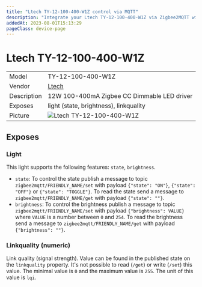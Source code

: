 ```yaml
---
title: "Ltech TY-12-100-400-W1Z control via MQTT"
description: "Integrate your Ltech TY-12-100-400-W1Z via Zigbee2MQTT with whatever smart home infrastructure you are using without the vendor's bridge or gateway."
addedAt: 2023-08-01T15:13:29
pageClass: device-page
---
```


<!-- !!!! -->
<!-- ATTENTION: This file is auto-generated through docgen! -->
<!-- You can only edit the "Notes"-Section between the two comment lines "Notes BEGIN" and "Notes END". -->
<!-- Do not use h1 or h2 heading within "## Notes"-Section. -->
<!-- !!!! -->

# Ltech TY-12-100-400-W1Z

|     |     |
|-----|-----|
| Model | TY-12-100-400-W1Z  |
| Vendor  | [Ltech](/supported-devices/#v=Ltech)  |
| Description | 12W 100-400mA Zigbee CC Dimmable LED driver |
| Exposes | light (state, brightness), linkquality |
| Picture | ![Ltech TY-12-100-400-W1Z](https://www.zigbee2mqtt.io/images/devices/TY-12-100-400-W1Z.png) |


<!-- Notes BEGIN: You can edit here. Add "## Notes" headline if not already present. -->


<!-- Notes END: Do not edit below this line -->




## Exposes

### Light 
This light supports the following features: `state`, `brightness`.
- `state`: To control the state publish a message to topic `zigbee2mqtt/FRIENDLY_NAME/set` with payload `{"state": "ON"}`, `{"state": "OFF"}` or `{"state": "TOGGLE"}`. To read the state send a message to `zigbee2mqtt/FRIENDLY_NAME/get` with payload `{"state": ""}`.
- `brightness`: To control the brightness publish a message to topic `zigbee2mqtt/FRIENDLY_NAME/set` with payload `{"brightness": VALUE}` where `VALUE` is a number between `0` and `254`. To read the brightness send a message to `zigbee2mqtt/FRIENDLY_NAME/get` with payload `{"brightness": ""}`.

### Linkquality (numeric)
Link quality (signal strength).
Value can be found in the published state on the `linkquality` property.
It's not possible to read (`/get`) or write (`/set`) this value.
The minimal value is `0` and the maximum value is `255`.
The unit of this value is `lqi`.

